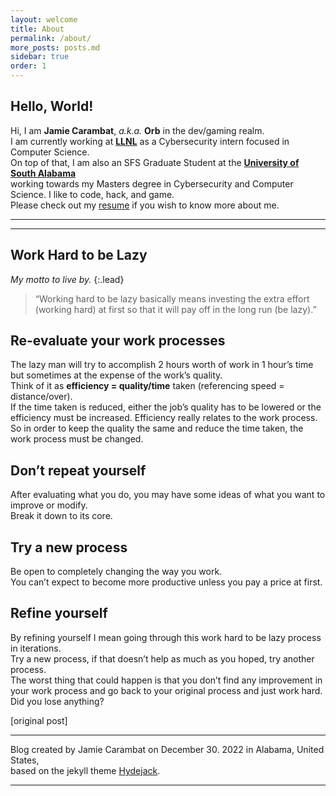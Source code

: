 ```yaml
---
layout: welcome
title: About
permalink: /about/
more_posts: posts.md
sidebar: true
order: 1
---
```


## Hello, World!

Hi, I am **Jamie Carambat**, *a.k.a.* **Orb** in the dev/gaming realm.<br>
I am currently working at **[LLNL]** as a Cybersecurity intern focused in Computer Science.<br>
On top of that, I am also an SFS Graduate Student at the **[University of South Alabama]**<br>
working towards my Masters degree in Cybersecurity and Computer Science. I like to code, hack, and game.<br>
Please check out my [resume] if you wish to know more about me.

***

<!--posts_list-->

***

## Work Hard to be Lazy

_My motto to live by._
{:.lead}

> “Working hard to be lazy basically means investing the extra effort (working hard) at first so that it will pay off in the long run (be lazy).”

## Re-evaluate your work processes

The lazy man will try to accomplish 2 hours worth of work in 1 hour’s time but sometimes at the expense of the work’s quality.<br>
Think of it as **efficiency = quality/time** taken (referencing speed = distance/over).<br>
If the time taken is reduced, either the job’s quality has to be lowered or the efficiency must be increased. Efficiency really relates to the work process.<br>
So in order to keep the quality the same and reduce the time taken, the work process must be changed.

## Don’t repeat yourself

After evaluating what you do, you may have some ideas of what you want to improve or modify.<br>
Break it down to its core.

## Try a new process

Be open to completely changing the way you work.<br>
You can’t expect to become more productive unless you pay a price at first.

## Refine yourself

By refining yourself I mean going through this work hard to be lazy process in iterations.<br>
Try a new process, if that doesn’t help as much as you hoped, try another process.<br>
The worst thing that could happen is that you don’t find any improvement in your work process and go back to your original process and just work hard.<br>
Did you lose anything?

[original post]

***

Blog created by Jamie Carambat on December 30. 2022 in Alabama, United States,<br>
based on the jekyll theme [Hydejack].

***

<!--author-->

<!-- Links -->
[LLNL]: https://www.llnl.gov/
[University of South Alabama]: https://www.southalabama.edu/
[resume]: /resume/
[Hydejack]: https://hydejack.com
